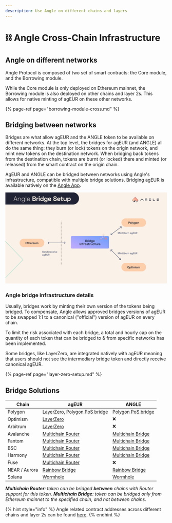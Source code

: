 ```yaml
---
description: Use Angle on different chains and layers
---
```


# ⛓ Angle Cross-Chain Infrastructure

## Angle on different networks

Angle Protocol is composed of two set of smart contracts: the Core module, and the Borrowing module.

While the Core module is only deployed on Ethereum mainnet, the Borrowing module is also deployed on other chains and layer 2s. This allows for native minting of agEUR on these other networks.

{% page-ref page="borrowing-module-cross.md" %}

## Bridging between networks

Bridges are what allow agEUR and the ANGLE token to be available on different networks. At the top level, the bridges for agEUR (and ANGLE) all do the same thing: they burn (or lock) tokens on the origin network, and mint new tokens on the destination network. When bridging back tokens from the destination chain, tokens are burnt (or locked) there and minted (or released) from the smart contract on the origin chain.

AgEUR and ANGLE can be bridged between networks using Angle's infrastructure, compatible with multiple bridge solutions. Bridging agEUR is available natively on the [Angle App](https://app.angle.money/#/bridges).

![lz bridge infra user](../../.gitbook/assets/bridge-infra-user.jpg)

### Angle bridge infrastructure details

Usually, bridges work by minting their own version of the tokens being bridged. To compensate, Angle allows approved bridges versions of agEUR to be swapped 1:1 to a canonical ("official") version of agEUR on every chain.

To limit the risk associated with each bridge, a total and hourly cap on the quantity of each token that can be bridged to & from specific networks has been implemented.

Some bridges, like LayerZero, are integrated natively with agEUR meaning that users should not see the intermediary bridge token and directly receive canonical agEUR.

{% page-ref page="layer-zero-setup.md" %}

## Bridge Solutions

| Chain         | agEUR                                                                                                       | ANGLE                                                          |
| ------------- | ----------------------------------------------------------------------------------------------------------- | -------------------------------------------------------------- |
| Polygon       | [LayerZero](https://app.angle.com/#/bridge), [Polygon PoS bridge](https://wallet.polygon.technology/bridge) | [Polygon PoS bridge](https://wallet.polygon.technology/bridge) |
| Optimism      | [LayerZero](https://app.angle.com/#/bridge)                                                                 | ❌                                                             |
| Arbitrum      | [LayerZero](https://app.angle.com/#/bridge)                                                                 | ❌                                                             |
| Avalanche     | [Multichain Router](https://app.multichain.org/#/router)                                                    | [Multichain Bridge](https://app.multichain.org/#/router)       |
| Fantom        | [Multichain Router](https://app.multichain.org/#/router)                                                    | [Multichain Bridge](https://app.multichain.org/#/router)       |
| BSC           | [Multichain Router](https://app.multichain.org/#/router)                                                    | [Multichain Bridge](https://app.multichain.org/#/router)       |
| Harmony       | [Multichain Router](https://app.multichain.org/#/router)                                                    | [Multichain Bridge](https://app.multichain.org/#/router)       |
| Fuse          | [Multichain Router](https://app.multichain.org/#/router)                                                    | ❌                                                             |
| NEAR / Aurora | [Rainbow Bridge](https://rainbowbridge.app/transfer)                                                        | [Rainbow Bridge](https://rainbowbridge.app/transfer)           |
| Solana        | [Wormhole](https://wormholebridge.com/#/transfer)                                                           | [Wormhole](https://wormholebridge.com/#/transfer)              |

_**Multichain Router**: token can be bridged **between** chains with Router support for this token. **Multichain Bridge**: token can be bridged only from Ethereum mainnet to the specified chain, and not between chains._

{% hint style="info" %}
Angle related contract addresses across different chains and layer 2s can be found [here](https://developers.angle.money/protocol-overview/smart-contracts/sidechains-layer2s-contracts).
{% endhint %}
